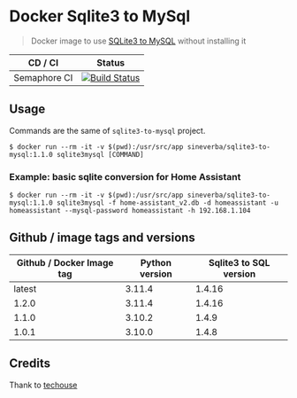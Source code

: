 Docker Sqlite3 to MySql
=======================

> Docker image to use [SQLite3 to MySQL](https://github.com/techouse/sqlite3-to-mysql) without installing it

| CD / CI   | Status |
| --------- | ------ |
| Semaphore CI | [![Build Status](https://sineverba.semaphoreci.com/badges/docker-sqlite3-to-mysql/branches/master.svg)](https://sineverba.semaphoreci.com/projects/docker-sqlite3-to-mysql) |


## Usage

Commands are the same of `sqlite3-to-mysql` project.

`$ docker run --rm -it -v $(pwd):/usr/src/app sineverba/sqlite3-to-mysql:1.1.0 sqlite3mysql [COMMAND]`

### Example: basic sqlite conversion for Home Assistant

`$ docker run --rm -it -v $(pwd):/usr/src/app sineverba/sqlite3-to-mysql:1.1.0 sqlite3mysql -f home-assistant_v2.db -d homeassistant -u homeassistant --mysql-password homeassistant -h 192.168.1.104`


## Github / image tags and versions

| Github / Docker Image tag | Python version | Sqlite3 to SQL version |
| ------------------------- | -------------- | ---------------------- |
| latest | 3.11.4 | 1.4.16 | linux/arm64/v8,linux/amd64,linux/arm/v6,linux/arm/v7 |
| 1.2.0 | 3.11.4 | 1.4.16 | linux/arm64/v8,linux/amd64,linux/arm/v6,linux/arm/v7 |
| 1.1.0 | 3.10.2 | 1.4.9 | linux/arm64/v8,linux/amd64,linux/arm/v6,linux/arm/v7 |
| 1.0.1 | 3.10.0 | 1.4.8 | linux/arm64/v8,linux/amd64,linux/arm/v6,linux/arm/v7 |

## Credits

Thank to [techouse](https://github.com/techouse/sqlite3-to-mysql)